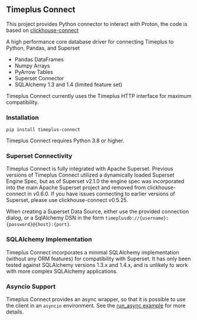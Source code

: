 ## Timeplus Connect

This project provides Python connector to interact with Proton, the code is based on [clickhouse-connect](https://github.com/ClickHouse/clickhouse-connect)

A high performance core database driver for connecting Timeplus to Python, Pandas, and Superset

* Pandas DataFrames
* Numpy Arrays
* PyArrow Tables
* Superset Connector
* SQLAlchemy 1.3 and 1.4 (limited feature set)

Timeplus Connect currently uses the Timeplus HTTP interface for maximum compatibility.

### Installation

```
pip install timeplus-connect
```

Timeplus Connect requires Python 3.8 or higher.

### Superset Connectivity

Timeplus Connect is fully integrated with Apache Superset. Previous versions of Timeplus Connect utilized a
dynamically loaded Superset Engine Spec, but as of Superset v2.1.0 the engine spec was incorporated into the main
Apache Superset project and removed from clickhouse-connect in v0.6.0. If you have issues connecting to earlier
versions of Superset, please use clickhouse-connect v0.5.25.

When creating a Superset Data Source, either use the provided connection dialog, or a SqlAlchemy DSN in the form
`timeplusdb://{username}:{password}@{host}:{port}`.

### SQLAlchemy Implementation

Timeplus Connect incorporates a minimal SQLAlchemy implementation (without any ORM features) for compatibility with
Superset. It has only been tested against SQLAlchemy versions 1.3.x and 1.4.x, and is unlikely to work with more
complex SQLAlchemy applications.

### Asyncio Support

Timeplus Connect provides an async wrapper, so that it is possible to use the client in an `asyncio` environment.
See the [run_async example](./examples/run_async.py) for more details.
